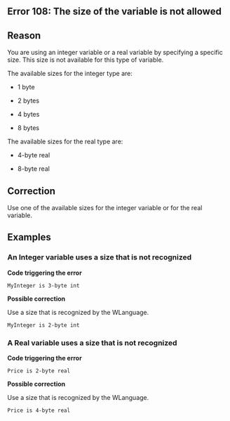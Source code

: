 
## Error 108: The size of the variable is not allowed
			



<a name="NOTE1"></a>
<a name="NOTE1_1"></a>


## Reason
<a name="reason_ELTTEXTE000111"></a>
You are using an integer variable or a real variable by specifying a specific size. This size is not available for this type of variable.

The available sizes for the integer type are:

- 1 byte

- 2 bytes

- 4 bytes

- 8 bytes




The available sizes for the real type are:

- 4-byte real

- 8-byte real




<a name="NOTE2"></a>
<a name="NOTE2_1"></a>


## Correction
<a name="correction_ELTTEXTE000135"></a>
Use one of the available sizes for the integer variable or for the real variable.

<a name="NOTE3"></a>
<a name="NOTE3_1"></a>


## Examples
<a name="examples_ELTTEXTE000159"></a>


### An Integer variable uses a size that is not recognized
<a name="integer_variable_uses_size_that_not_recognized_ELTPARAGRAPHE000037"></a>

**Code triggering the error** 


```wl
MyInteger is 3-byte int
```




**Possible correction**

Use a size that is recognized by the WLanguage.


```wl
MyInteger is 2-byte int
```

<a name="NOTE3_2"></a>


### A Real variable uses a size that is not recognized
<a name="real_variable_uses_size_that_not_recognized_ELTPARAGRAPHE000053"></a>

**Code triggering the error** 


```wl
Price is 2-byte real
```




**Possible correction**

Use a size that is recognized by the WLanguage.


```wl
Price is 4-byte real
```



